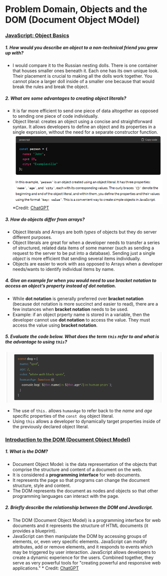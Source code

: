 # Problem Domain, Objects and the DOM (Document Object MOdel)

### [JavaScript: Object Basics](https://developer.mozilla.org/en-US/docs/Learn/JavaScript/Objects/Basics)

##### 1. How would you describe an object to a non-technical friend you grew up with?
- I would compare it to the Russian nesting dolls. There is one container that houses smaller ones beneath it. Each one has its own unique look. Their placement is crucial to making all the dolls work together. You cannot place a larger doll inside of a smaller one because that would break the rules and break the object.

##### 2. What are some advantages to creating object literals?
- It is far more efficient to send one piece of data altogether as opposed to sending one piece of code individually. 
- Object literal: creates an object using a concise and straightforward syntax. It allows developers to define an object and its properties in a single exprssion, without the need for a separate constructor function.
![Definition of Object Literal](./code-201/assets/ChatCPT.ObjectLiteral.png)
*Credit: [ChatGPT](https://chat.openai.com/share/bb4a1d3b-3f30-4716-953f-4dd1ce775ea5)

##### 3. How do objects differ from arrays?
- Object literals and Arrays are both *types* of objects but they do server different purposes.
- Object literals are great for when a developer needs to transfer a series of structured, related data items of some manner (such as sending a request to the server to be put into a database). Sending just a single *object* is more efficient that sending several items individually.
- Objects are easier to work with ass opposed to Arrays when a developer needs/wants to identify individual items by name.

##### 4. Give an example for when you would need to use bracket notation to access an object’s property instead of dot notation.
- While **dot notation** is generally preferred over **bracket notation** (because dot notation is more succinct and easier to read), there are a few instances when **bracket notation** needs to be used.
- Example: if an object prperty name is stored in a variable, then the developer cannot use **dot notation** to access the value. They must access the value using **bracket notation**.

##### 5. Evaluate the code below. What does the term `this` refer to and what is the advantage to using `this`?
![Evaluate this block of code for reading06](./code-201/assets/EvaluateThisBlockOfCodeReading06.png)

- The use of `this.` allows `humanAge` to refer back to the *name* and *age* specific properties of the `const dog` object literal.
- Using `this` allows a developer to dynamically target properties inside of the previously declared object literal.


### [Introduction to the DOM (Document Object Model)](https://developer.mozilla.org/en-US/docs/Web/API/Document_Object_Model/Introduction)

##### 1. What is the DOM?
- Document Object Model: is the data representation of the objects that comprise the structure and content of a document on the web. 
- It is considered a **programming interface** for web documents.
- It represents the page so that programs can change the document structure, style and content.
- The DOM represents the document as nodes and objects so that other programming languages can interact with the page.

##### 2. Briefly describe the relationship between the DOM and JavaScript.
- The DOM (Document Object Model) is a programming interface for web documents and it represents the structure of HTML documents (it provides a blueprint).
- JavaScript can then manipulate the DOM by accessing groups of elements, or, even very specific elements. JavaScript can modify attributes, add or remove elements, and it responds to events which may be triggered by user interaction. JavaScript allows developers to create a dynamic experience for the users. Combined together, they serve as very powerful tools for "creating powerful and responsive web applications." * Credit: [ChatGPT](https://chat.openai.com/share/afd049fa-1414-4dd9-9d40-cc91b10223ec)